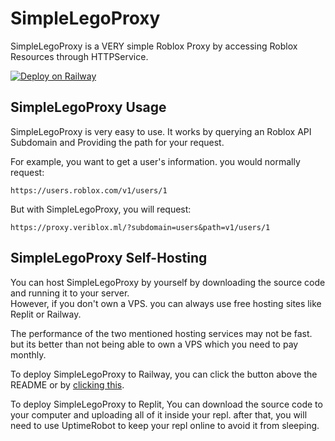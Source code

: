 # SimpleLegoProxy
SimpleLegoProxy is a VERY simple Roblox Proxy by accessing Roblox Resources through HTTPService.

[![Deploy on Railway](https://railway.app/button.svg)](https://railway.app/new/template/Nod3IF?referralCode=pmHjGZ)

## SimpleLegoProxy Usage
SimpleLegoProxy is very easy to use. It works by querying an Roblox API Subdomain and Providing the path for your request.

For example, you want to get a user's information. you would normally request:
```
https://users.roblox.com/v1/users/1
```

But with SimpleLegoProxy, you will request:
```
https://proxy.veriblox.ml/?subdomain=users&path=v1/users/1
```

## SimpleLegoProxy Self-Hosting
You can host SimpleLegoProxy by yourself by downloading the source code and running it to your server.\
However, if you don't own a VPS. you can always use free hosting sites like Replit or Railway.

The performance of the two mentioned hosting services may not be fast. but its better than not being able to own a VPS which you need to pay monthly.

To deploy SimpleLegoProxy to Railway, you can click the button above the README or by [clicking this](https://railway.app/new/template/Nod3IF?referralCode=pmHjGZ).

To deploy SimpleLegoProxy to Replit, You can download the source code to your computer and uploading all of it inside your repl. after that, you will need to use UptimeRobot to keep your repl online to avoid it from sleeping.
